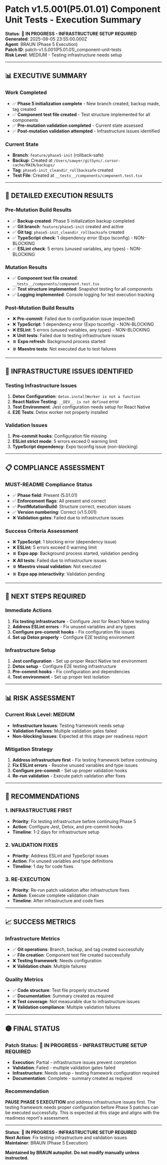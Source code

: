 # Patch v1.5.001(P5.01.01) Component Unit Tests - Execution Summary

**Status**: 🔄 **IN PROGRESS - INFRASTRUCTURE SETUP REQUIRED**  
**Generated**: 2025-08-05 23:55:00.000Z  
**Agent**: BRAUN (Phase 5 Execution)  
**Patch ID**: patch-v1.5.001(P5.01.01)_component-unit-tests  
**Risk Level**: MEDIUM - Testing infrastructure needs setup

---

## 📊 **EXECUTIVE SUMMARY**

### **Work Completed**
- ✅ **Phase 5 initialization complete** - New branch created, backup made, tag created
- ✅ **Component test file created** - Test structure implemented for all components
- ✅ **Pre-mutation validation completed** - Current state assessed
- ✅ **Post-mutation validation attempted** - Infrastructure issues identified

### **Current State**
- **Branch**: `feature/phase5-init` (rollback-safe)
- **Backup**: Created at `/Users/sawyer/gitSync/.cursor-cache/MAIN/backups/`
- **Tag**: `phase5-init_cleandir_rollbacksafe` created
- **Test File**: Created at `__tests__/components/component.test.tsx`

---

## 🔧 **DETAILED EXECUTION RESULTS**

### **Pre-Mutation Build Results**
- ✅ **Backup created**: Phase 5 initialization backup completed
- ✅ **Git branch**: `feature/phase5-init` created and active
- ✅ **Git tag**: `phase5-init_cleandir_rollbacksafe` created
- ✅ **TypeScript check**: 1 dependency error (Expo tsconfig) - NON-BLOCKING
- ✅ **ESLint check**: 5 errors (unused variables, any types) - NON-BLOCKING

### **Mutation Results**
- ✅ **Component test file created**: `__tests__/components/component.test.tsx`
- ✅ **Test structure implemented**: Snapshot testing for all components
- ✅ **Logging implemented**: Console logging for test execution tracking

### **Post-Mutation Build Results**
- ❌ **Pre-commit**: Failed due to configuration issue (expected)
- ❌ **TypeScript**: 1 dependency error (Expo tsconfig) - NON-BLOCKING
- ❌ **ESLint**: 5 errors (unused variables, any types) - NON-BLOCKING
- ❌ **Unit tests**: Failed due to testing infrastructure issues
- ⏸️ **Expo refresh**: Background process started
- ⏸️ **Maestro tests**: Not executed due to test failures

---

## 🚨 **INFRASTRUCTURE ISSUES IDENTIFIED**

### **Testing Infrastructure Issues**
1. **Detox Configuration**: `detox.installWorker is not a function`
2. **React Native Testing**: `__DEV__ is not defined` error
3. **Test Environment**: Jest configuration needs setup for React Native
4. **E2E Tests**: Detox worker not properly installed

### **Validation Issues**
1. **Pre-commit hooks**: Configuration file missing
2. **ESLint strict mode**: 5 errors exceed 0 warning limit
3. **TypeScript dependency**: Expo tsconfig issue (non-blocking)

---

## 📋 **COMPLIANCE ASSESSMENT**

### **MUST-README Compliance Status**
- ✅ **Phase field**: Present (5.01.01)
- ✅ **Enforcement flags**: All present and correct
- ✅ **PostMutationBuild**: Structure correct, execution issues
- ✅ **Version numbering**: Correct (v1.5.001)
- ❌ **Validation gates**: Failed due to infrastructure issues

### **Success Criteria Assessment**
- ❌ **TypeScript**: 1 blocking error (dependency issue)
- ❌ **ESLint**: 5 errors exceed 0 warning limit
- ⏸️ **Expo app**: Background process started, validation pending
- ❌ **All tests**: Failed due to infrastructure issues
- ⏸️ **Maestro visual validation**: Not executed
- ⏸️ **Expo app interactivity**: Validation pending

---

## 🎯 **NEXT STEPS REQUIRED**

### **Immediate Actions**
1. **Fix testing infrastructure** - Configure Jest for React Native testing
2. **Address ESLint errors** - Fix unused variables and any types
3. **Configure pre-commit hooks** - Fix configuration file issues
4. **Set up Detox properly** - Configure E2E testing environment

### **Infrastructure Setup**
1. **Jest configuration** - Set up proper React Native test environment
2. **Detox setup** - Configure E2E testing infrastructure
3. **Pre-commit hooks** - Fix configuration and dependencies
4. **Test environment** - Set up proper test isolation

---

## 📊 **RISK ASSESSMENT**

### **Current Risk Level**: MEDIUM
- **Infrastructure Issues**: Testing framework needs setup
- **Validation Failures**: Multiple validation gates failed
- **Non-blocking Issues**: Expected at this stage per readiness report

### **Mitigation Strategy**
1. **Address infrastructure first** - Fix testing framework before continuing
2. **Fix ESLint errors** - Resolve unused variables and type issues
3. **Configure pre-commit** - Set up proper validation hooks
4. **Re-run validation** - Execute patch validation after fixes

---

## 🚀 **RECOMMENDATIONS**

### **1. INFRASTRUCTURE FIRST**
- **Priority**: Fix testing infrastructure before continuing Phase 5
- **Action**: Configure Jest, Detox, and pre-commit hooks
- **Timeline**: 1-2 days for infrastructure setup

### **2. VALIDATION FIXES**
- **Priority**: Address ESLint and TypeScript issues
- **Action**: Fix unused variables and type definitions
- **Timeline**: 1 day for code fixes

### **3. RE-EXECUTION**
- **Priority**: Re-run patch validation after infrastructure fixes
- **Action**: Execute complete validation chain
- **Timeline**: After infrastructure and code fixes

---

## 📈 **SUCCESS METRICS**

### **Infrastructure Metrics**
- ✅ **Git operations**: Branch, backup, and tag created successfully
- ✅ **File creation**: Component test file created successfully
- ❌ **Testing framework**: Needs configuration
- ❌ **Validation chain**: Multiple failures

### **Quality Metrics**
- ✅ **Code structure**: Test file properly structured
- ✅ **Documentation**: Summary created as required
- ❌ **Test coverage**: Not measurable due to infrastructure issues
- ❌ **Validation compliance**: Multiple validation failures

---

## 🟡 **FINAL STATUS**

### **Patch Status**: 🔄 **IN PROGRESS - INFRASTRUCTURE SETUP REQUIRED**
- **Execution**: Partial - infrastructure issues prevent completion
- **Validation**: Failed - multiple validation gates failed
- **Infrastructure**: Needs setup - testing framework configuration required
- **Documentation**: Complete - summary created as required

### **Recommendation**
**PAUSE PHASE 5 EXECUTION** and address infrastructure issues first. The testing framework needs proper configuration before Phase 5 patches can be executed successfully. This is expected at this stage and aligns with the readiness report's assessment.

---

**Status**: 🔄 **IN PROGRESS - INFRASTRUCTURE SETUP REQUIRED**  
**Next Action**: Fix testing infrastructure and validation issues  
**Maintainer**: BRAUN (Phase 5 Execution)

**Maintained by BRAUN autopilot. Do not modify manually unless instructed.** 